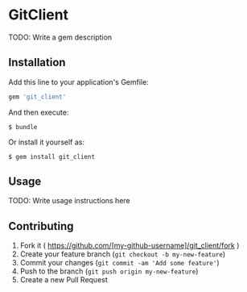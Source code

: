 # GitClient

TODO: Write a gem description

## Installation

Add this line to your application's Gemfile:

```ruby
gem 'git_client'
```

And then execute:

    $ bundle

Or install it yourself as:

    $ gem install git_client

## Usage

TODO: Write usage instructions here

## Contributing

1. Fork it ( https://github.com/[my-github-username]/git_client/fork )
2. Create your feature branch (`git checkout -b my-new-feature`)
3. Commit your changes (`git commit -am 'Add some feature'`)
4. Push to the branch (`git push origin my-new-feature`)
5. Create a new Pull Request
